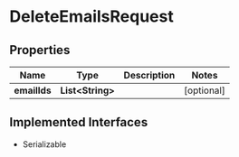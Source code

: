 

# DeleteEmailsRequest


## Properties

| Name | Type | Description | Notes |
|------------ | ------------- | ------------- | -------------|
|**emailIds** | **List&lt;String&gt;** |  |  [optional] |


## Implemented Interfaces

* Serializable

